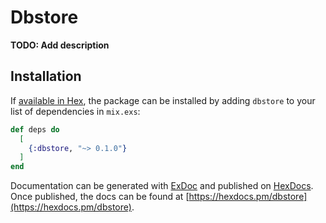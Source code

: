 # Dbstore

**TODO: Add description**

## Installation

If [available in Hex](https://hex.pm/docs/publish), the package can be installed
by adding `dbstore` to your list of dependencies in `mix.exs`:

```elixir
def deps do
  [
    {:dbstore, "~> 0.1.0"}
  ]
end
```

Documentation can be generated with [ExDoc](https://github.com/elixir-lang/ex_doc)
and published on [HexDocs](https://hexdocs.pm). Once published, the docs can
be found at [https://hexdocs.pm/dbstore](https://hexdocs.pm/dbstore).

